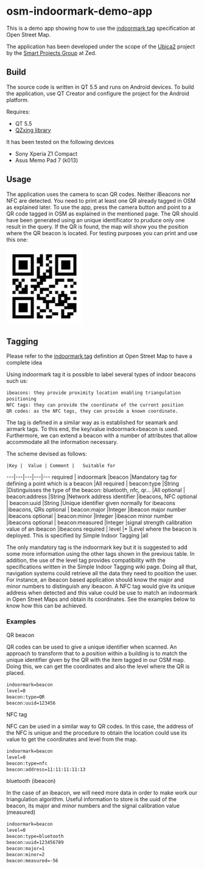  
# osm-indoormark-demo-app

This is a demo app showing how to use the [indoormark tag](http://wiki.openstreetmap.org/wiki/Tag:indoormark%3Dbeacon) specification at Open Street Map.

The application has been developed under the scope of the [Ubica2](http://smartprojects.zed.com/?project=p1) project by the [Smart Projects Group](http://smartprojects.zed.com) at Zed.

## Build

The source code is written in QT 5.5 and runs on Android devices. To build the application, use QT Creator and configure the project for the Android platform.

Requires:

- QT 5.5
- [QZxing library](http://sourceforge.net/projects/qzxing/)


It has been tested on the following devices

- Sony Xperia Z1 Compact
- Asus Memo Pad 7 (k013)

## Usage

The application uses the camera to scan QR codes. Neither iBeacons nor NFC are detected. You need to print at least one QR already tagged in OSM as explained later. 
To use the app, press the camera button and point to a QR code tagged in OSM as explained in the mentioned page. The QR should have been generated using an unique identificator to pruduce only one result in the query. If the QR is found, the map will show you the position where the QR beacon is located.
For testing purposes you can print and use this one:

![QR code image](https://github.com/GlassOceanos/osm-indoormark-demo-app/blob/master/img/123456.png "Sample QR")

## Tagging
Please refer to the [indoormark tag](http://wiki.openstreetmap.org/wiki/Tag:indoormark%3Dbeacon) definition at Open Street Map to have a complete idea

Using indoormark tag it is possible to label several types of indoor beacons such us:

    ibeacons: they provide proximity location enabling triangulation positioning
    NFC tags: they can provide the coordinate of the current position
    QR codes: as the NFC tags, they can provide a known coordinate.

The tag is defined in a similar way as is established for seamark and airmark tags. To this end, the key/value indoormark=beacon is used. Furthermore, we can extend a beacon with a number of attributes that allow accommodate all the information necessary.

The scheme devised as follows:


	|Key |	Value |	Comment |	Suitable for
---|---|---|---|---
required |	indoormark 	|beacon 	|Mandatory tag for defining a point which is a beacon 					|All
required |	beacon:type 	|String 	|Distinguisses the type of the beacon: bluetooth, nfc, qr... 				|All
optional |	beacon:address 	|String 	|Network address identifier 								|ibeacons, NFC
optional |	beacon:uuid 	|String 	|Unique identifier given normally for ibeacons 						|ibeacons, QRs
optional |	beacon:major 	|Integer 	|ibeacon major number 									|ibeacons
optional |	beacon:minor 	|Integer 	|ibeacon minor number 									|ibeacons
optional |	beacon:measured |Integer 	|signal strength calibration value of an ibeacon 					|ibeacons
required |	level 		|* 		|Level where the beacon is deployed. This is specified by Simple Indoor Tagging 	|all


The only mandatory tag is the indoormark key but it is suggested to add some more information using the other tags shown in the previous table. In addition, the use of the level tag provides compatibility with the specifications written in the Simple Indoor Tagging wiki page. Doing all that, navigation systems could retrieve all the data they need to position the user. For instance, an ibeacon based application should know the major and minor numbers to distinguish any ibeacon. A NFC tag would give its unique address when detected and this value could be use to match an indoormark in Open Street Maps and obtain its coordinates. See the examples below to know how this can be achieved.

### Examples

QR beacon

QR codes can be used to give a unique identifier when scanned. An approach to transform that to a position within a building is to match the unique identifier given by the QR with the item tagged in our OSM map. Doing this, we can get the coordinates and also the level where the QR is placed.

    indoormark=beacon
    level=0
    beacon:type=QR
    beacon:uuid=123456

NFC tag

NFC can be used in a similar way to QR codes. In this case, the address of the NFC is unique and the procedure to obtain the location could use its value to get the coordinates and level from the map.

    indoormark=beacon
    level=0
    beacon:type=nfc
    beacon:address=11:11:11:11:13

bluetooth (ibeacon)

In the case of an ibeacon, we will need more data in order to make work our triangulation algorithm. Useful information to store is the uuid of the beacon, its major and minor numbers and the signal calibration value (measured)

    indoormark=beacon
    level=0
    beacon:type=bluetooth
    beacon:uuid=123456789
    beacon:major=1
    beacon:minor=2
    beacon:measured=-56
